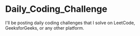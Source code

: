 # Daily_Coding_Challenge
I'll be posting daily coding challenges that I solve on LeetCode, GeeksforGeeks, or any other platform.
